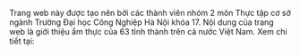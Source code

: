 Trang web này được tạo nên bởi các thành viên nhóm 2 môn Thực tập cơ sở ngành Trường Đại học Công Nghiệp Hà Nội khóa 17. 
Nội dung của trang web là giới thiệu ẩm thực của 63 tỉnh thành trên cả nước Việt Nam. Xem chi tiết tại: 
